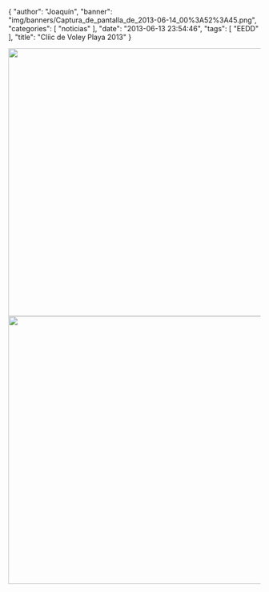 {
  "author": "Joaquín", 
  "banner": "img/banners/Captura_de_pantalla_de_2013-06-14_00%3A52%3A45.png", 
  "categories": [
    "noticias"
  ], 
  "date": "2013-06-13 23:54:46", 
  "tags": [
    "EEDD"
  ], 
  "title": "Clíic de Voley Playa 2013"
}

<center>
<img src="http://www.advmiguelturra.org/img/banners/Captura%20de%20pantalla%20de%202013-05-22%2000%3A03%3A58.png" height="535" width="800"/> </center>

<center>
<img src="http://www.advmiguelturra.org/img/banners/Captura%20de%20pantalla%20de%202013-06-14%2000%3A52%3A45.png" height="535" width="800"/> </center>

